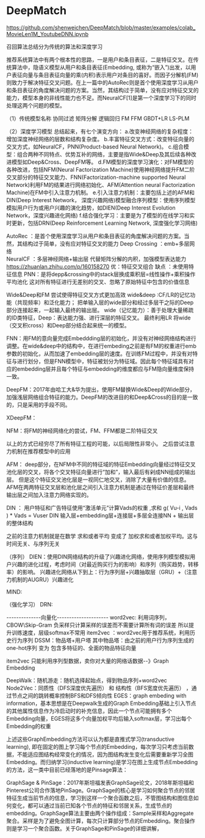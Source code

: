 # DeepMatch
https://github.com/shenweichen/DeepMatch/blob/master/examples/colab_MovieLen1M_YoutubeDNN.ipynb


召回算法总结分为传统的算法和深度学习

推荐系统算法中有两个根本性的思路，一是用户和条目表征，二是特征交叉。在传统算法中，隐语义模型从用户和条目表征(Embedding, 或称为“嵌入”)出发，以用户表征向量与条目表征向量的乘(内积)表示用户对条目的喜好。而因子分解机(FM)则致力于解决特征交叉问题。在上一篇中的AutoRec则是首个使用深度学习从用户和条目表征的角度解决问题的方案。当然，其结构过于简单，没有应对特征交叉的能力，模型本身的非线性能力也不足。而NeuralCF[1]是第一个深度学习下的同时处理这两个问题的模型。

（1）传统模型名称
协同过滤
矩阵分解
逻辑回归
FM
FFM
GBDT+LR
LS-PLM


（2）深度学习模型
总结起来，有七个演变方向：
    a.改变神经网络的复杂程度：增加深度神经网络的层数和结构复杂度。
    b.丰富特征交叉方式：改变特征向量的交叉方式，如NeuralCF，PNN(Product-based Neural Network)。
    c.组合模型：组合两种不同特点、优势互补的网络，主要是指Wide&Deep及其后续各种改进模型如Deep&Cross、DeepFM等。
    d.FM模型的深度学习演化：对FM模型的各种改进，包括NFM(Neural Factorization Machine)使用神经网络提升FM二阶交叉部分的特征交叉能力、FNN(Factorization-machine supported Neural Network)利用FM的结果进行网络初始化、AFM(Attention neural Factorization Machine)在FM中引入注意力机制。 
    e.引入注意力机制：主要包括上述的AFM和DIN(Deep Interest Network， 深度兴趣网络)模型融合序列模型：使用序列模型模拟用户行为或用户兴趣的演化趋势，如DIEN(Deep Interest Evolution Network，深度兴趣进化网络)
    f.结合强化学习：主要是为了模型的在线学习和实时更新，包括DRN(Deep Reinforcement Learning Network, 深度强化学习网络)

AutoRec ：是首个使用深度学习从用户和条目表征的角度解决问题的方案。当然，其结构过于简单，没有应对特征交叉的能力
Deep Crossing   ：emb+多层网络   
NeuralCF   ：多层神经网络+输出层  代替矩阵分解的内积，加强模型表达能力  https://zhuanlan.zhihu.com/p/160158270 优：特征交叉组合  缺点 ：未使用特征信息
PNN：是将depp&crossing中的stack层换成乘积层=线性操作+乘积操作 平均池化   这对所有特征进行无差别的交叉、忽略了原始特征中包含的价值信息


Wide&Deep和FM 尝试使得特征交叉方式更加高效
wide&deep :CF/LR的记忆功能（共现频率）和泛化能力； 把单输入层的wide部分和经过多层干之际的Deep部分连接起来，一起输入最终的输出层。 wide（记忆能力）：善于处理大量稀疏的ID类特征，Deep：表达能力强、进行深层的特征交叉。  最终利用LR 将wide（交叉积cross）和Deep部分结合起来统一的模型。

FNN：用FM的意向量完成Embeddding层的初始化，并没有对神经网络结构进行调整。在wide&deep中的结构中，在进行embeding之前是有FM的权重进行emb参数的初始化，从而加速了embedding层的速度。在训练FM过程中，并没有对特征与进行划分，但是FNN模型中，特征被划分为特征域。因此每个特征域具有对应的embedding层并且每个特征与embedding的维度都应与FM隐向量维度保持一致。

DeepFM：2017年由哈工大&华为提出，使用FM替换Wide&Deep的Wide部分，加强浅层网络组合特征的能力。DeepFM的改进目的和Deep&Cross的目的是一致的，只是采用的手段不同。

XDeepFM：

NFM：将FM的神经网络化的尝试，FM、FFM都是二阶特征交叉

以上的方式已经穷尽了所有特征工程的可能，以后局限性非常小。
之后尝试注意力机制在推荐模型中的应用

AFM： deep部分，在NFM中不同的特征域的特征Embedding向量经过特征交叉池化层的交叉，将各个交叉特征向量进行“加和”，输入最后有剁成NN组成的输出层。
但是这个特征交叉池化层是一视同仁地交叉，消除了大量有价值的信息。AFM在两两特征交叉层和池化层之间引入注意力机制是通过在特征价差层和最终输出层之间加入注意力网络实现的。

DIN ： 用户特征和广告特征使用“激活单元”计算Vads的权重 ,求和  g( Vu-i  , Vads )  * Vads = Vuser
       DIN 输入层+embedding层+连接层+多层全连接NN + 输出层的整体结构

之前的注意力机制就是在数学 求和或者平均 变成了 加权求和或者加权平均。这与时间无关、与序列无关

（序列）
DIEN：使用DIN网络结构的升级了兴趣进化网络，使用序列模型模拟用户兴趣的进化过程，考虑时间（对最近购买行为的影响）和序列（购买趋势，转移率）的影响。 兴趣进化网络从下到上：行为序列层+兴趣抽取层（GRU）+（注意力机制的AUGRU）兴趣进化

MIND: 

（强化学习）
DRN:


--------------向量化---------------------
word2vec: 利用词序列，CBOW\Skip-Gram   负采样只计算采样的误差而不需要计算所有词的误差 所以提升训练速度，层级softmax不常用
item2vec ：word2vec用于推荐系统，利用历史行为序列
DSSM：物品塔+用户塔  其中物品塔：由之前的用户行为序列生成的one-hot序列 变为 包含多特征的、全面的物品特征向量

item2vec 只能利用序列型数据，卖你对大量的网络话数据--》Graph Embedding

DeepWalk：随机游走：随机选择起始点，得到物品序列+word2vec
Node2Vec：同质性（DFS深度优先遍历） 和 结构性（BFS宽度优先遍历）  ，通过节点之间的跳转概率控制BFS和DFS倾向性
EGES：graph embeding with information，基本思想是在Deepwalk生成的Graph Embedding基础上引入节点的其他属性信息作为冷启动时的补充信息，因此一个节点可能拥有多个Embedding向量，EGES将这多个向量加权平均后输入softmax层，学习出每个Embedding的权重

上述这些GraphEmbedding方法可以认为都是直推式学习(transductive learning), 即在固定的图上学习每个节点的Embedding，每次学习只考虑当前数据，不能适应图结构经常变化的情况，因为图结构发生变化后需要重新学习全图Embedding。而归纳学习(inductive learning)是学习在图上生成节点Embedding的方法，这一类中目前已经落地的是Pinsage算法：

GraphSage & PinSage：2017年斯坦福发表GraphSage论文，2018年斯坦福和Pinterest公司合作落地PinSage。GraphSage的核心是学习如何聚合节点的邻居特征生成当前节点的信息，学习到这样一个聚合函数之后，不管图结构和图信息如何变化，都可以通过当前已知各个节点的特征和邻居关系，生成节点的embedding。GraphSage算法主要由两个操作组成：Sample采样和Aggregate聚合。采样是为了避免全图计算，每次只计算部分节点的Embedding。聚合操作则是学习一个聚合函数。关于GraphSage和PinSage的详细讲解，

